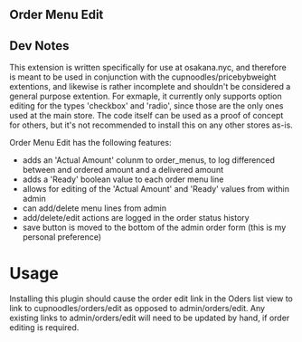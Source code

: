 ## Order Menu Edit

## Dev Notes

This extension is written specifically for use at osakana.nyc, and therefore is meant to be used in conjunction with the cupnoodles/pricebybweight extentions, and likewise is rather incomplete and shouldn't be considered a general purpose extention. For exmaple, it currently only supports option editing for the types 'checkbox' and 'radio', since those are the only ones used at the main store. The code itself can be used as a proof of concept for others, but it's not recommended to install this on any other stores as-is. 

Order Menu Edit has the following features:

- adds an 'Actual Amount' colunm to order_menus, to log differenced between and ordered amount and a delivered amount
- adds a 'Ready' boolean value to each order menu line
- allows for editing of the 'Actual Amount' and 'Ready' values from within admin
- can add/delete menu lines from admin 
- add/delete/edit actions are logged in the order status history 
- save button is moved to the bottom of the admin order form (this is my personal preference)

# Usage

Installing this plugin should cause the order edit link in the Oders list view to link to cupnoodles/orders/edit as opposed to admin/orders/edit. 
Any existing links to admin/orders/edit will need to be updated by hand, if order editing is required. 